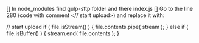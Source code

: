 [] In node_modules find gulp-sftp folder and there index.js
[] Go to the line 280 (code with comment <// start upload>) and replace it with:

// start upload
                if ( file.isStream() ) {
                  file.contents.pipe( stream );
                } else if ( file.isBuffer() ) {
                  stream.end( file.contents );
                }